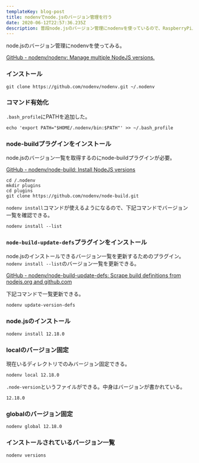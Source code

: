 ```yaml
---
templateKey: blog-post
title: nodenvでnode.jsのバージョン管理を行う
date: 2020-06-12T22:57:36.235Z
description: 普段node.jsのバージョン管理にnodenvを使っているので、RaspberryPi上のnode.jsのバージョン管理にも使ってみる。
---
```

node.jsのバージョン管理にnodenvを使ってみる。

[GitHub - nodenv/nodenv: Manage multiple NodeJS versions.](https://github.com/nodenv/nodenv)

### インストール

```
git clone https://github.com/nodenv/nodenv.git ~/.nodenv
```

### コマンド有効化

`.bash_profile`にPATHを追加した。

```
echo 'export PATH="$HOME/.nodenv/bin:$PATH"' >> ~/.bash_profile
```

### node-buildプラグインをインストール

node.jsのバージョン一覧を取得するのにnode-buildプラグインが必要。

[GitHub - nodenv/node-build: Install NodeJS versions](https://github.com/nodenv/node-build)

```
cd /.nodenv
mkdir plugins
cd plugins
git clone https://github.com/nodenv/node-build.git
```

`nodenv install`コマンドが使えるようになるので、下記コマンドでバージョン一覧を確認できる。

```
nodenv install --list
```

### `node-build-update-defs`プラグインをインストール

node.jsのインストールできるバージョン一覧を更新するためのプラグイン。`nodenv install --list`のバージョン一覧を更新できる。

[GitHub - nodenv/node-build-update-defs: Scrape build definitions from nodejs.org and github.com](https://github.com/nodenv/node-build-update-defs)

下記コマンドで一覧更新できる。

```
nodenv update-version-defs
```

### node.jsのインストール

```
nodenv install 12.18.0
```

### localのバージョン固定

現在いるディレクトリでのみバージョン固定できる。

```
nodenv local 12.18.0
```

`.node-version`というファイルができる。中身はバージョンが書かれている。

```
12.18.0
```

### globalのバージョン固定

```
nodenv global 12.18.0
```

### インストールされているバージョン一覧

```
nodenv versions
```
